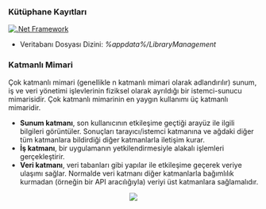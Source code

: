 ### Kütüphane Kayıtları

[![.Net Framework](https://img.shields.io/badge/DotNet-4.7.2_Framework-blue.svg?style=plastic)](https://dotnet.microsoft.com/en-us/download/dotnet-framework/net472)

- Veritabanı Dosyası Dizini: *%appdata%/LibraryManagement*

### Katmanlı Mimari

Çok katmanlı mimari (genellikle n katmanlı mimari olarak adlandırılır) sunum, iş ve veri yönetimi işlevlerinin fiziksel olarak ayrıldığı bir istemci-sunucu mimarisidir. Çok katmanlı mimarinin en yaygın kullanımı üç katmanlı mimaridir. 
- **Sunum katmanı**, son kullanıcının etkileşime geçtiği arayüz ile ilgili bilgileri görüntüler. Sonuçları tarayıcı/istemci katmanına ve ağdaki diğer tüm katmanlara bildirdiği diğer katmanlarla iletişim kurar. 
- **İş katmanı**, bir uygulamanın yetkilendirmesiyle alakalı işlemleri gerçekleştirir. 
- **Veri katmanı**, veri tabanları gibi yapılar ile etkileşime geçerek veriye ulaşımı sağlar. Normalde veri katmanı diğer katmanlarla bağımlılık kurmadan (örneğin bir API aracılığıyla) veriyi üst katmanlara sağlamalıdır.

<p align="center">
<img src="https://github.com/seaque/LibraryManagement/blob/main/img/Katmanl%C4%B1Mimari.png">
</p>

